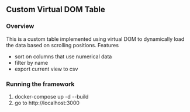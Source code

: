 ## Custom Virtual DOM Table
### Overview
This is a custom table implemented using virtual DOM to dynamically load the data based on scrolling positions.
Features
- sort on columns that use numerical data
- filter by name
- export current view to csv

### Running the framework

1. docker-compose up -d --build
2. go to http://localhost:3000
